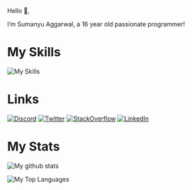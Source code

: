 Hello 👋,

I’m Sumanyu Aggarwal, a 16 year old passionate programmer!

# My Skills

![My Skills](https://skillicons.dev/icons?i=py,js,dart,flutter,react,firebase,html,css,sass,md,graphql,svelte,alpinejs,tailwind,ts,prisma,heroku,netlify,git,vscode,androidstudio) 

# Links

[![Discord](https://skillicons.dev/icons?i=discord)](https://discordapp.com/users/745179011872718918)
[![Twitter](https://skillicons.dev/icons?i=twitter)](https://twitter.com/SuPythony)
[![StackOverflow](https://skillicons.dev/icons?i=stackoverflow)](https://stackoverflow.com/users/14078826/supythony)
[![LinkedIn](https://skillicons.dev/icons?i=linkedin)](https://www.linkedin.com/in/sumanyu-aggarwal-409694245)

# My Stats

![My github stats](https://github-readme-stats.vercel.app/api?username=SuPythony&theme=dracula&hide_rank=true)

![My Top Languages](https://github-readme-stats.vercel.app/api/top-langs/?username=SuPythony&layout=compact&theme=dracula)
